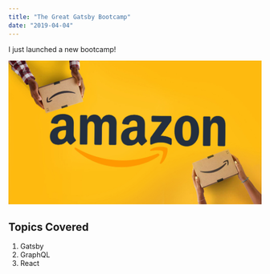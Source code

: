 ```yaml
---
title: "The Great Gatsby Bootcamp"
date: "2019-04-04"
---
```


I just launched a new bootcamp!

![Image](./amazon.jpg)

## Topics Covered

1. Gatsby
2. GraphQL
3. React
